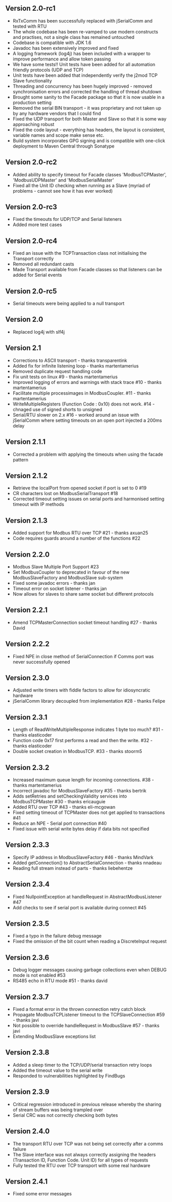 ## Version 2.0-rc1
* RxTxComm has been successfully replaced with jSerialComm and tested with RTU
* The whole codebase has been re-vamped to use modern constructs and practises, not a single class has remained untouched
* Codebase is compatible with JDK 1.6
* Javadoc has been extensively improved and fixed
* A logging framework (log4j) has been included with a wrapper to improve performance and allow token passing
* We have some tests!! Unit tests have been added for all automation friendly protocols (UDP and TCP)
* Unit tests have been added that independently verify the j2mod TCP Slave functionality
* Threading and concurrency has been hugely improved - removed synchronisation errors and corrected the handling of thread shutdown
* Brought some sanity to the Facade package so that it is now usable in a production setting
* Removed the serial BIN transport - it was proprietary and not taken up by any hardware vendors that I could find
* Fixed the UDP transport for both Master and Slave so that it is some way approaching robust
* Fixed the code layout - everything has headers, the layout is consistent, variable names and scope make sense etc.
* Build system incorporates GPG signing and is compatible with one-click deployment to Maven Central through Sonatype

## Version 2.0-rc2
* Added ability to specify timeout for Facade classes 'ModbusTCPMaster', 'ModbusUDPMaster' and 'ModbusSerialMaster'
* Fixed all the Unit ID checking when running as a Slave (myriad of problems - cannot see how it has ever worked)

## Version 2.0-rc3
* Fixed the timeouts for UDP/TCP and Serial listeners
* Added more test cases

## Version 2.0-rc4
* Fixed an issue with the TCPTransaction class not initialising the Transport correctly
* Removed all redundant casts
* Made Transport available from Facade classes so that listeners can be added for Serial events

## Version 2.0-rc5
* Serial timeouts were being applied to a null transport

## Version 2.0
* Replaced log4j with slf4j

## Version 2.1
* Corrections to ASCII transport - thanks transparentink
* Added fix for infinite listening loop - thanks martentamerius
* Removed duplicate request handling code
* Fix unit tests on linux #9 - thanks martentamerius
* Improved logging of errors and warnings with stack trace #10 - thanks martentamerius
* Facilitate multiple processimages in ModbusCoupler. #11 - thanks martentamerius
* WriteMultipleRegisters (Function Code : 0x10) does not work. #14 - chnaged use of signed shorts to unsigned
* Serial/RTU slower on 2.x #16 - worked around an issue with jSerialComm where setting timeouts on an open port injected a 200ms delay

## Version 2.1.1
* Corrected a problem with applying the timeouts when using the facade pattern

## Version 2.1.2
* Retrieve the localPort from opened socket if port is set to 0 #19
* CR characters lost on ModbusSerialTransport #18
* Corrected timeout setting issues on serial ports and harmonised setting timeout with IP methods

## Version 2.1.3
* Added support for Modbus RTU over TCP #21 - thanks axuan25
* Code requires guards around a number of the functions #22

## Version 2.2.0
* Modbus Slave Multiple Port Support #23
* Set ModbusCoupler to deprecated in favour of the new ModbusSlaveFactory and ModbusSlave sub-system
* Fixed some javadoc errors - thanks jan
* Timeout error on socket listener - thanks jan
* Now allows for slaves to share same socket but different protocols

## Version 2.2.1
* Amend TCPMasterConnection socket timeout handling #27 - thanks David

## Version 2.2.2
* Fixed NPE in close method of SerialConnection if Comms port was never successfully opened

## Version 2.3.0
* Adjusted write timers with fiddle factors to allow for idiosyncratic hardware
* jSerialComm library decoupled from implementation #28 - thanks Felipe

## Version 2.3.1
* Length of ReadWriteMultipleResponse indicates 1 byte too much? #31 - thanks elasticoder
* Function code 0x17 first performs a read and then the write. #32 - thanks elasticoder
* Double socket creation in ModbusTCP. #33 - thanks stoorm5

## Version 2.3.2
* Increased maximum queue length for incoming connections. #38 - thanks martentamerius
* Incorrect javadoc for ModbusSlaveFactory #35 - thanks bertrik
* Adds setRetries and setCheckingValidity services into ModbusTCPMaster #30 - thanks ericauguie
* Added RTU over TCP #43 - thanks eli-mcgowan
* Fixed setting timeout of TCPMaster does not get applied to transactions #41
* Reduce an NPE - Serial port connection #40
* Fixed issue with serial write bytes delay if data bits not specified

## Version 2.3.3
* Specify IP address in ModbusSlaveFactory #46 - thanks MindVark
* Added getConnection() to AbstractSerialConnection - thanks nnadeau
* Reading full stream instead of parts - thanks liebehentze

## Version 2.3.4
* Fixed NullpointException at handleRequest in AbstractModbusListener #47
* Add checks to see if serial port is available during connect #45

## Version 2.3.5
* Fixed a typo in the failure debug message
* Fixed the omission of the bit count when reading a DiscreteInput request

## Version 2.3.6
* Debug logger messages causing garbage collections even when DEBUG mode is not enabled #53
* RS485 echo in RTU mode #51 - thanks david

## Version 2.3.7
* Fixed a format error in the thrown connection retry catch block
* Propagate ModbusTCPListener timeout to the TCPSlaveConnection #59 - thanks javi
* Not possible to override handleRequest in ModbusSlave #57 - thanks javi
* Extending ModbusSlave exceptions list

## Version 2.3.8
* Added a sleep timer to the TCP/UDP/serial transaction retry loops
* Added the timeout value to the serial write
* Responded to vulnerabilities highlighted by FindBugs

## Version 2.3.9
* Critical regression introduced in previous release whereby the sharing of stream buffers was being trampled over
* Serial CRC was not correctly checking both bytes

## Version 2.4.0
* The transport RTU over TCP was not being set correctly after a comms failure
* The Slave interface was not always correctly assigning the headers (Transaction ID, Function Code. Unit ID) for all types of requests
* Fully tested the RTU over TCP transport with some real hardware

## Version 2.4.1
* Fixed some error messages
